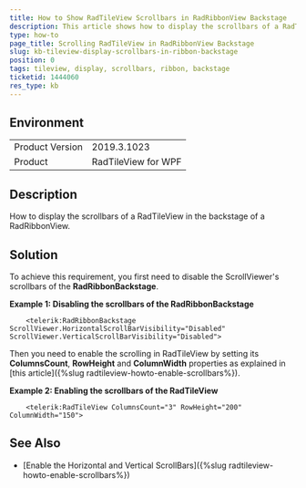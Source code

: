 ```yaml
---
title: How to Show RadTileView Scrollbars in RadRibbonView Backstage
description: This article shows how to display the scrollbars of a RadTileView in the backstage of a RadRibbonView.
type: how-to
page_title: Scrolling RadTileView in RadRibbonView Backstage
slug: kb-tileview-display-scrollbars-in-ribbon-backstage
position: 0
tags: tileview, display, scrollbars, ribbon, backstage
ticketid: 1444060
res_type: kb
---
```


## Environment
<table>
	<tbody>
		<tr>
			<td>Product Version</td>
			<td>2019.3.1023</td>
		</tr>
		<tr>
			<td>Product</td>
			<td>RadTileView for WPF</td>
		</tr>
	</tbody>
</table>

## Description

How to display the scrollbars of a RadTileView in the backstage of a RadRibbonView.

## Solution

To achieve this requirement, you first need to disable the ScrollViewer's scrollbars of the **RadRibbonBackstage**.

__Example 1: Disabling the scrollbars of the RadRibbonBackstage__

```XAML
    <telerik:RadRibbonBackstage ScrollViewer.HorizontalScrollBarVisibility="Disabled" ScrollViewer.VerticalScrollBarVisibility="Disabled">
```

Then you need to enable the scrolling in RadTileView by setting its **ColumnsCount**, **RowHeight** and **ColumnWidth** properties as explained in [this article]({%slug radtileview-howto-enable-scrollbars%}).

__Example 2: Enabling the scrollbars of the RadTileView__

```XAML
    <telerik:RadTileView ColumnsCount="3" RowHeight="200" ColumnWidth="150">
```

## See Also
* [Enable the Horizontal and Vertical ScrollBars]({%slug radtileview-howto-enable-scrollbars%})
